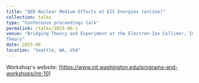 ```yaml
---
title: "QED Nuclear Medium Effects at EIC Energies (online)"
collection: talks
type: "Conference proceedings talk"
permalink: /talks/2025-06-1
venue: "Bridging Theory and Experiment at the Electron-Ion Collider, Institute for Nuclear
Theory"
date: 2025-06
location: "Seattle, WA, USA"
---
```


Workshop's website: [https://www.int.washington.edu/programs-and-workshops/int-10]

